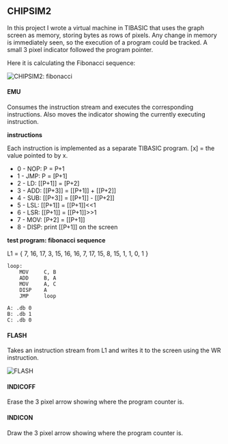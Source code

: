 CHIPSIM2
--------

In this project I wrote a virtual machine in TIBASIC that uses the graph screen as memory, storing bytes as rows of pixels. Any change in memory is immediately seen, so the execution of a program could be tracked. A small 3 pixel indicator followed the program pointer.

Here it is calculating the Fibonacci sequence:

![CHIPSIM2: fibonacci](../images/calculator_childhood/CHIPSIM2_fib.gif)

#### EMU

Consumes the instruction stream and executes the corresponding instructions. Also moves the indicator showing the currently executing instruction.

__instructions__

Each instruction is implemented as a separate TIBASIC program. [x] = the value pointed to by x.

* 0 - NOP: P = P+1
* 1 - JMP: P = [P+1]
* 2 - LD: [[P+1]] = [P+2]
* 3 - ADD: [[P+3]] = [[P+1]] + [[P+2]]
* 4 - SUB: [[P+3]] = [[P+1]] - [[P+2]]
* 5 - LSL: [[P+1]] = [[P+1]]<<1
* 6 - LSR: [[P+1]] = [[P+1]]>>1
* 7 - MOV: [P+2] = [[P+1]]
* 8 - DISP: print [[P+1]] on the screen

__test program: fibonacci sequence__

L1 = { 7, 16, 17, 3, 15, 16, 16, 7, 17, 15, 8, 15, 1, 1, 0, 1 }

	loop:
		MOV		C, B
		ADD		B, A
		MOV		A, C
		DISP	A
		JMP		loop
	
	A: .db 0
	B: .db 1
	C: .db 0

#### FLASH

Takes an instruction stream from L1 and writes it to the screen using the WR instruction.

![FLASH](../images/calculator_childhood/FLASH.gif)

#### INDICOFF

Erase the 3 pixel arrow showing where the program counter is.

#### INDICON

Draw the 3 pixel arrow showing where the program counter is.
